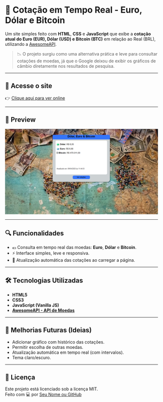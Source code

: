# 💱 Cotação em Tempo Real - Euro, Dólar e Bitcoin

Um site simples feito com **HTML**, **CSS** e **JavaScript** que exibe a **cotação atual do Euro (EUR), Dólar (USD) e Bitcoin (BTC)** em relação ao Real (BRL), utilizando a [AwesomeAPI](https://docs.awesomeapi.com.br/api-de-moedas).

> 📉 O projeto surgiu como uma alternativa prática e leve para consultar cotações de moedas, já que o Google deixou de exibir os gráficos de câmbio diretamente nos resultados de pesquisa.

---

## 🔗 Acesse o site

👉 [Clique aqui para ver online](https://seu-link-aqui.com)

---

## 📸 Preview

<img src="imagens/screenshot.png" alt="Preview do site" width="700"/>

---

## 🔍 Funcionalidades

- 💶 Consulta em tempo real das moedas: **Euro**, **Dólar** e **Bitcoin**.
- ⚡ Interface simples, leve e responsiva.
- 🔄 Atualização automática das cotações ao carregar a página.

---

## 🛠️ Tecnologias Utilizadas

- **HTML5**
- **CSS3**
- **JavaScript (Vanilla JS)**
- [**AwesomeAPI - API de Moedas**](https://docs.awesomeapi.com.br/api-de-moedas)

---

## 🚀 Melhorias Futuras (Ideias)

- Adicionar gráfico com histórico das cotações.
- Permitir escolha de outras moedas.
- Atualização automática em tempo real (com intervalos).
- Tema claro/escuro.

---

## 📄 Licença

Este projeto está licenciado sob a licença MIT.  
Feito com 💻 por [Seu Nome ou GitHub](https://github.com/seuusuario)
